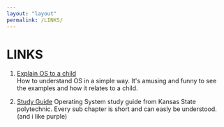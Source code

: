 ```yaml
---
layout: "layout"
permalink: /LINKS/
---
```


# LINKS

1. [Explain OS to a child](https://www.quora.com/How-do-I-explain-what-an-operating-system-is-to-a-child)<br>
How to understand OS in a simple way.
It's amusing and funny to see the examples and how it relates to a child.

2. [Study Guide](http://faculty.salina.k-state.edu/tim/ossg/index.html)
Operating System study guide from Kansas State polytechnic.
Every sub chapter is short and can easly be understood. (and i like purple)


